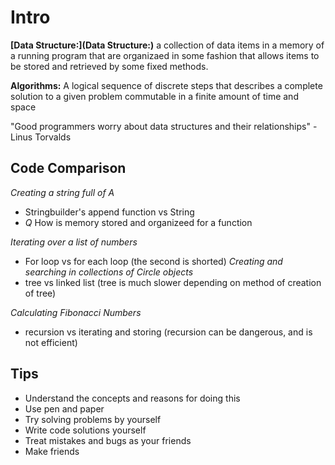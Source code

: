 # Intro

**[Data Structure:](Data Structure:)** a collection of data items in a memory of a running program that are organizaed in some fashion that allows items to be stored and retrieved by some fixed methods. 

**Algorithms:** A logical sequence of discrete steps that describes a complete solution to a given problem commutable in a finite amount of time and space



"Good programmers worry about data structures and their relationships" - Linus Torvalds

## Code Comparison

*Creating a string full of A*
- Stringbuilder's append function vs String
- *Q* How is memory stored and organizeed for a function 
    
*Iterating over a list of numbers*
- For loop vs for each loop (the second is shorted)
*Creating and searching in collections of Circle objects*
- tree vs linked list (tree is much slower depending on method of creation of tree)
    
*Calculating Fibonacci Numbers*
- recursion vs iterating and storing (recursion can be dangerous, and is not efficient)

## Tips
- Understand the concepts and reasons for doing this
- Use pen and paper 
- Try solving problems by yourself
- Write code solutions yourself
- Treat mistakes and bugs as your friends
- Make friends
  
